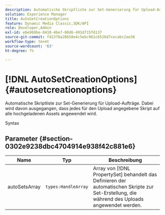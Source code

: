 ```yaml
---
description: Automatische Skriptliste zur Set-Generierung für Upload-Aufträge. Dabei wird davon ausgegangen, dass jedes für den Upload angegebene Skript auf alle hochgeladenen Assets angewendet wird.
solution: Experience Manager
title: AutoSetCreationOptions
feature: Dynamic Media Classic,SDK/API
role: Developer,Admin
exl-id: e6e969be-0410-4be7-88d6-491d715fd137
source-git-commit: f42378a20b58e4c5ebc961c6526d7cecabc2ae38
workflow-type: tm+mt
source-wordcount: '63'
ht-degree: 7%

---
```


# [!DNL AutoSetCreationOptions]{#autosetcreationoptions}

Automatische Skriptliste zur Set-Generierung für Upload-Aufträge. Dabei wird davon ausgegangen, dass jedes für den Upload angegebene Skript auf alle hochgeladenen Assets angewendet wird.

Syntax

## Parameter {#section-0302e9238dbc4704914e938f42c881e6}

| Name | Typ | Beschreibung |
|---|---|---|
| autoSetsArray | `types:HandleArray` | Array von [!DNL PropertySet] behandelt das Definieren der automatischen Skripte zur Set-Erstellung, die während des Uploads angewendet werden. |
